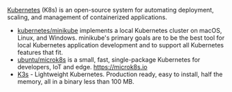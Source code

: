 [Kubernetes](https://kubernetes.io/) (K8s) is an open-source system for automating deployment, scaling, and management of containerized applications.



- [kubernetes/minikube](https://github.com/kubernetes/minikube) implements a local Kubernetes cluster on macOS, Linux, and Windows. minikube's primary goals are to be the best tool for local Kubernetes application development and to support all Kubernetes features that fit.
- [ubuntu/microk8s](https://github.com/ubuntu/microk8s) is a small, fast, single-package Kubernetes for developers, IoT and edge. https://microk8s.io
- [K3s](https://github.com/k3s-io/k3s) - Lightweight Kubernetes. Production ready, easy to install, half the memory, all in a binary less than 100 MB.

